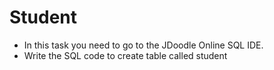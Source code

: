# Student
- In this task you need to go to the JDoodle Online SQL IDE.
- Write the SQL code to create table called student

